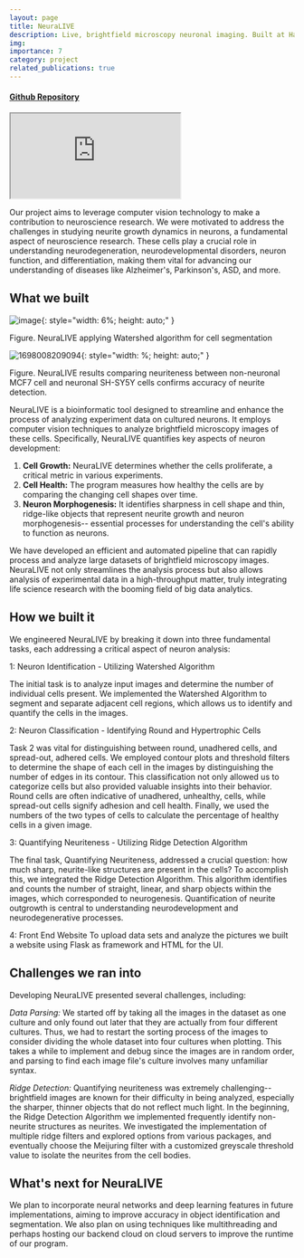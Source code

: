 ```yaml
---
layout: page
title: NeuraLIVE
description: Live, brightfield microscopy neuronal imaging. Built at HackHarvard
img:
importance: 7
category: project
related_publications: true
---
```


#### [Github Repository](https://github.com/stevensusas/NeuraLIVE)

<div class="embed-responsive embed-responsive-16by9">
  <iframe class="embed-responsive-item" src="https://github.com/stevensusas/NeuraLIVE/assets/113653645/89bc5f4c-69d9-4f69-a01b-0aac3dd84523" allowfullscreen></iframe>
</div>

Our project aims to leverage computer vision technology to make a contribution to neuroscience research. We were motivated to address the challenges in studying neurite growth dynamics in neurons, a fundamental aspect of neuroscience research. These cells play a crucial role in understanding neurodegeneration, neurodevelopmental disorders, neuron function, and differentiation, making them vital for advancing our understanding of diseases like Alzheimer's, Parkinson's, ASD, and more.

## What we built

![image](https://github.com/stevensusas/NeuraLIVE/assets/113653645/0d967fc8-4779-4f99-8912-0bef056bb9ee){: style="width: 6%; height: auto;" }

Figure. NeuraLIVE applying Watershed algorithm for cell segmentation

![1698008209094](https://github.com/stevensusas/NeuraLIVE/assets/113653645/29977737-99ed-4291-a51b-1366dcd912aa){: style="width: %; height: auto;" }

Figure. NeuraLIVE results comparing neuriteness between non-neuronal MCF7 cell and neuronal SH-SY5Y cells confirms accuracy of neurite detection.

NeuraLIVE is a bioinformatic tool designed to streamline and enhance the process of analyzing experiment data on cultured neurons. It employs computer vision techniques to analyze brightfield microscopy images of these cells. Specifically, NeuraLIVE quantifies key aspects of neuron development:

1. **Cell Growth:** NeuraLIVE determines whether the cells proliferate, a critical metric in various experiments.
2. **Cell Health:** The program measures how healthy the cells are by comparing the changing cell shapes over time.
3. **Neuron Morphogenesis:** It identifies sharpness in cell shape and thin, ridge-like objects that represent neurite growth and neuron morphogenesis-- essential processes for understanding the cell's ability to function as neurons.

We have developed an efficient and automated pipeline that can rapidly process and analyze large datasets of brightfield microscopy images. NeuraLIVE not only streamlines the analysis process but also allows analysis of experimental data in a high-throughput matter, truly integrating life science research with the booming field of big data analytics.

## How we built it

We engineered NeuraLIVE by breaking it down into three fundamental tasks, each addressing a critical aspect of neuron analysis:

1: Neuron Identification - Utilizing Watershed Algorithm

The initial task is to analyze input images and determine the number of individual cells present. We implemented the Watershed Algorithm to segment and separate adjacent cell regions, which allows us to identify and quantify the cells in the images.

2: Neuron Classification - Identifying Round and Hypertrophic Cells

Task 2 was vital for distinguishing between round, unadhered cells, and spread-out, adhered cells. We employed contour plots and threshold filters to determine the shape of each cell in the images by distinguishing the number of edges in its contour. This classification not only allowed us to categorize cells but also provided valuable insights into their behavior. Round cells are often indicative of unadhered, unhealthy, cells, while spread-out cells signify adhesion and cell health. Finally, we used the numbers of the two types of cells to calculate the percentage of healthy cells in a given image.

3: Quantifying Neuriteness - Utilizing Ridge Detection Algorithm

The final task, Quantifying Neuriteness, addressed a crucial question: how much sharp, neurite-like structures are present in the cells? To accomplish this, we integrated the Ridge Detection Algorithm. This algorithm identifies and counts the number of straight, linear, and sharp objects within the images, which corresponded to neurogenesis. Quantification of neurite outgrowth is central to understanding neurodevelopment and neurodegenerative processes.

4: Front End Website
To upload data sets and analyze the pictures we built a website using Flask as framework and HTML for the UI.

## Challenges we ran into

Developing NeuraLIVE presented several challenges, including:

_Data Parsing:_ We started off by taking all the images in the dataset as one culture and only found out later that they are actually from four different cultures. Thus, we had to restart the sorting process of the images to consider dividing the whole dataset into four cultures when plotting. This takes a while to implement and debug since the images are in random order, and parsing to find each image file's culture involves many unfamiliar syntax.

_Ridge Detection:_ Quantifying neuriteness was extremely challenging--brightfield images are known for their difficulty in being analyzed, especially the sharper, thinner objects that do not reflect much light. In the beginning, the Ridge Detection Algorithm we implemented frequently identify non-neurite structures as neurites. We investigated the implementation of multiple ridge filters and explored options from various packages, and eventually choose the Meijuring filter with a customized greyscale threshold value to isolate the neurites from the cell bodies.

## What's next for NeuraLIVE

We plan to incorporate neural networks and deep learning features in future implementations, aiming to improve accuracy in object identification and segmentation. We also plan on using techniques like multithreading and perhaps hosting our backend cloud on cloud servers to improve the runtime of our program.
